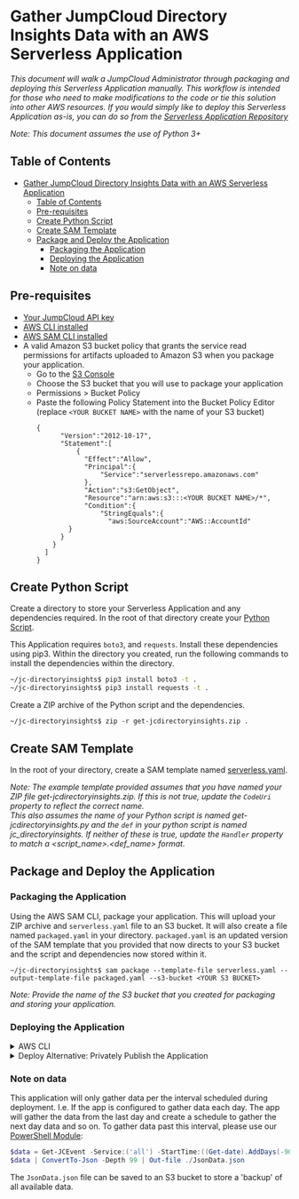 # Gather JumpCloud Directory Insights Data with an AWS Serverless Application

_This document will walk a JumpCloud Administrator through packaging and deploying this Serverless Application manually. This workflow is intended for those who need to make modifications to the code or tie this solution into other AWS resources. If you would simply like to deploy this Serverless Application as-is, you can do so from the [Serverless Application Repository](https://serverlessrepo.aws.amazon.com/applications/us-east-2/339347137473/JumpCloud-DirectoryInsights)_

_Note: This document assumes the use of Python 3+_

## Table of Contents

- [Gather JumpCloud Directory Insights Data with an AWS Serverless Application](#gather-jumpcloud-directory-insights-data-with-an-aws-serverless-application)
  - [Table of Contents](#table-of-contents)
  - [Pre-requisites](#pre-requisites)
  - [Create Python Script](#create-python-script)
  - [Create SAM Template](#create-sam-template)
  - [Package and Deploy the Application](#package-and-deploy-the-application)
    - [Packaging the Application](#packaging-the-application)
    - [Deploying the Application](#deploying-the-application)
    - [Note on data](#note-on-data)

## Pre-requisites

- [Your JumpCloud API key](https://docs.jumpcloud.com/2.0/authentication-and-authorization/authentication-and-authorization-overview)
- [AWS CLI installed](https://docs.aws.amazon.com/cli/latest/userguide/cli-chap-install.html)
- [AWS SAM CLI installed](https://docs.aws.amazon.com/serverless-application-model/latest/developerguide/serverless-sam-cli-install.html)
- A valid Amazon S3 bucket policy that grants the service read permissions for artifacts uploaded to Amazon S3 when you package your application.
  - Go to the [S3 Console](https://s3.console.aws.amazon.com/s3/)
  - Choose the S3 bucket that you will use to package your application
  - Permissions > Bucket Policy
  - Paste the following Policy Statement into the Bucket Policy Editor (replace `<YOUR BUCKET NAME>` with the name of your S3 bucket)
    ```
    {
          "Version":"2012-10-17",
          "Statement":[
              {
                "Effect":"Allow",
                "Principal":{
                    "Service":"serverlessrepo.amazonaws.com"
                },
                "Action":"s3:GetObject",
                "Resource":"arn:aws:s3:::<YOUR BUCKET NAME>/*",
                "Condition":{
                    "StringEquals":{
                      "aws:SourceAccount":"AWS::AccountId"
            }
          }
        }
      ]
    }
    ```

## Create Python Script

Create a directory to store your Serverless Application and any dependencies required. In the root of that directory create your [Python Script](https://github.com/TheJumpCloud/JumpCloud-Serverless/blob/master/AWS/DirectoryInsights/get-jcdirectoryinsights.py).

This Application requires `boto3`, and `requests`. Install these dependencies using pip3. Within the directory you created, run the following commands to install the dependencies within the directory.

```bash
~/jc-directoryinsights$ pip3 install boto3 -t .
~/jc-directoryinsights$ pip3 install requests -t .
```

Create a ZIP archive of the Python script and the dependencies.

```
~/jc-directoryinsights$ zip -r get-jcdirectoryinsights.zip .
```

## Create SAM Template

In the root of your directory, create a SAM template named [serverless.yaml](https://github.com/TheJumpCloud/support/blob/SA-1258-DI-Serverless/AWS/Serverless/DirectoryInsights/serverless.yaml).

_Note: The example template provided assumes that you have named your ZIP file get-jcdirectoryinsights.zip. If this is not true, update the `CodeUri` property to reflect the correct name._ \
_This also assumes the name of your Python script is named get-jcdirectoryinsights.py and the `def` in your python script is named jc_directoryinsights. If neither of these is true, update the `Handler` property to match a <script_name>.<def_name> format._

## Package and Deploy the Application

### Packaging the Application

Using the AWS SAM CLI, package your application. This will upload your ZIP archive and `serverless.yaml` file to an S3 bucket. It will also create a file named `packaged.yaml` in your directory. `packaged.yaml` is an updated version of the SAM template that you provided that now directs to your S3 bucket and the script and dependencies now stored within it.

```
~/jc-directoryinsights$ sam package --template-file serverless.yaml --output-template-file packaged.yaml --s3-bucket <YOUR S3 BUCKET>
```

_Note: Provide the name of the S3 bucket that you created for packaging and storing your application._

### Deploying the Application

<details>
<summary>AWS CLI</summary>

Using the AWS CLI, you can [deploy](https://docs.aws.amazon.com/cli/latest/reference/cloudformation/deploy/index.html) your template directly from your terminal.

```
~/jc-directoryinsights$ aws cloudformation deploy --template-file ./packaged.yaml --stack-name <YOUR STACK NAME> --parameter-overrides JumpCloudApiKey=<API KEY> IncrementType=<INCREMENT TYPE> IncrementAmount=<INCREMENT AMOUNT> Service=<SERVICES> --capabilities CAPABILITY_IAM
```

\_Note: IncrementType accepts "minute", "minutes", "hour", "hours", "day", and "days". Use the singular if the IncrementAmount is "1". <br>
Service accepts a comma-delimited list of services to log. To select all services, set the Service parameter to "all". To limit data to a specific service set the Service parameter to any of the following: directory,radius,sso,systems,ldap,mdm.

</details>

<details>
<summary>Deploy Alternative: Privately Publish the Application</summary>
Rather than deploying your Application from the CLI, you can also publish your application so that it is viewable via the [Severless Application Repository](https://console.aws.amazon.com/serverlessrepo/). By default, published applications are "Private" so they will not be publicly available until set otherwise.

Using the AWS SAM CLI, publish your application to the Serverless Applications Repository.

```
~/jc-directorys$ sam publish --template packaged.yaml --region <REGION>
```

Once you have published your Application to the [Severless Application Repository](https://console.aws.amazon.com/serverlessrepo/), you can find and deploy your application from the Private Applications tab.

</details>

### Note on data

This application will only gather data per the interval scheduled during deployment. I.e. If the app is configured to gather data each day. The app will gather the data from the last day and create a schedule to gather the next day data and so on. To gather data past this interval, please use our [PowerShell Module](https://github.com/TheJumpCloud/support/wiki/Using-the-JumpCloud-PowerShell-Module):

```powershell
$data = Get-JCEvent -Service:('all') -StartTime:((Get-date).AddDays(-90))
$data | ConvertTo-Json -Depth 99 | Out-file ./JsonData.json
```

The `JsonData.json` file can be saved to an S3 bucket to store a 'backup' of all available data.
